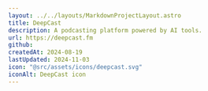 ```yaml
---
layout: ../../layouts/MarkdownProjectLayout.astro
title: DeepCast
description: A podcasting platform powered by AI tools.
url: https://deepcast.fm
github:
createdAt: 2024-08-19
lastUpdated: 2024-11-03
icon: "@src/assets/icons/deepcast.svg"
iconAlt: DeepCast icon
---
```

